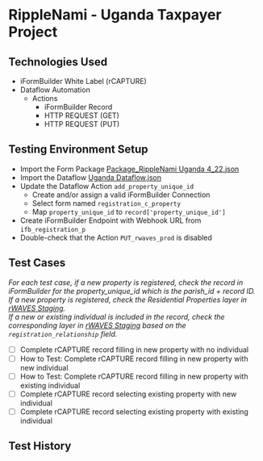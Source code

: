 # RippleNami - Uganda Taxpayer Project
## Technologies Used
- iFormBuilder White Label (rCAPTURE)
- Dataflow Automation
   - Actions
      - iFormBuilder Record
      - HTTP REQUEST (GET)
      - HTTP REQUEST (PUT)
## Testing Environment Setup
- Import the Form Package [Package_RippleNami Uganda 4_22.json](https://github.com/jhsuZerion/ZerionProjects/blob/master/ripplenami/uganda/Package_RippleNami%20Uganda%204_22.json)
- Import the Dataflow [Uganda Dataflow.json](https://github.com/jhsuZerion/ZerionProjects/blob/master/ripplenami/uganda/Uganda%20Dataflow.json)
- Update the Dataflow Action `add_property_unique_id` 
   - Create and/or assign a valid iFormBuilder Connection
   - Select form named `registration_c_property`
   - Map `property_unique_id` to `record['property_unique_id']`
- Create iFormBuilder Endpoint with Webhook URL from `ifb_registration_p`
- Double-check that the Action `PUT_rwaves_prod` is disabled
## Test Cases
*For each test case, if a new property is registered, check the record in iFormBuilder for the property_unique_id which is the parish_id + record ID.  
If a new property is registered, check the Residential Properties layer in [rWAVES Staging](https://rwaves-stage.ripplenami.com/web/index.html#/maps/mine/).  
If a new or existing individual is included in the record, check the corresponding layer in [rWAVES Staging](https://rwaves-stage.ripplenami.com/web/index.html#/maps/mine/) based on the `registration_relationship` field.*
- [ ] Complete rCAPTURE record filling in new property with no individual
- [ ] How to Test: Complete rCAPTURE record filling in new property with new individual
- [ ] How to Test: Complete rCAPTURE record filling in new property with existing individual
- [ ] Complete rCAPTURE record selecting existing property with new individual
- [ ] Complete rCAPTURE record selecting existing property with existing individual
## Test History
